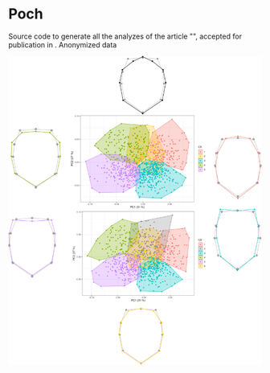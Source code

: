 # Poch

Source code to generate all the analyzes of the article "", accepted for publication in .
Anonymized data

![This is an image](https://github.com/arodifr/Poch/blob/main/Figure_S4supp.png)
